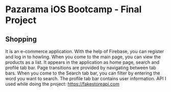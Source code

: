 # Pazarama iOS Bootcamp - Final Project

## Shopping

It is an e-commerce application. With the help of Firebase, you can register and log in to howling. When you come to the main page, you can view the products as a list. It appears in the application as home page, search and profile tab bar. Page transitions are provided by navigating between tab bars. When you come to the Search tab bar, you can filter by entering the word you want to search. The profile tab bar contains user information. API I used while doing the project: https://fakestoreapi.com 
